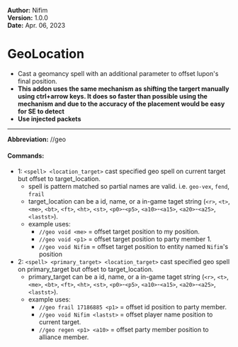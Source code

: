 **Author:**  Nifim<br>
**Version:**  1.0.0<br>
**Date:** Apr. 06, 2023<br>

# GeoLocation #

* Cast a geomancy spell with an additional parameter to offset lupon's final position.
* **This addon uses the same mechanism as shifting the targert manually using ctrl+arrow keys. It does so faster than possible using the mechanism and due to the accuracy of the placement would be easy for SE to detect**
* **Use injected packets**

----

**Abbreviation:** //geo

#### Commands: ####
* 1: `<spell> <location_target>` cast specified geo spell on current target but offset to target_location.
  * spell is pattern matched so partial names are valid. i.e. `geo-vex`, `fend`, `frail`
  * target_location can be a id, name, or a in-game taget string (`<r>`, `<t>`, `<me>`, `<bt>`, `<ft>`, `<ht>`, `<st>`, `<p0>`-`<p5>`, `<a10>`-`<a15>`, `<a20>`-`<a25>`, `<lastst>`).
  * example uses:
    * `//geo void <me>` = offset target position to my position.
    * `//geo void <p1>` = offset target position to party member 1.
    * `//geo void Nifim` = offset target position to entity named `Nifim`'s position
* 2: `<spell> <primary_target> <location_target>` cast specified geo spell on primary_target but offset to target_location.
  * primary_target can be a id, name, or a in-game taget string (`<r>`, `<t>`, `<me>`, `<bt>`, `<ft>`, `<ht>`, `<st>`, `<p0>`-`<p5>`, `<a10>`-`<a15>`, `<a20>`-`<a25>`, `<lastst>`).
  * example uses:
    * `//geo frail 17186885 <p1>` = offset id position to party member.
    * `//geo void Nifim <lastst>` = offset player name position to current target.
    * `//geo regen <p1> <a10>` = offset party member position to alliance member.